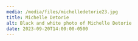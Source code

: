 ```yaml
---
media: /media/files/michelledetorie23.jpg
title: Michelle Detorie
alt: Black and white photo of Michelle Detorie
date: 2023-09-20T14:00:00-0500
---
```

